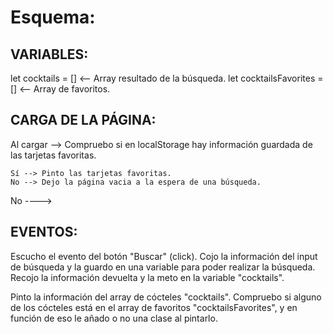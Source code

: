 # Esquema:

## VARIABLES:

let cocktails = [] <-- Array resultado de la búsqueda.
let cocktailsFavorites = [] <-- Array de favoritos.

## CARGA DE LA PÁGINA:

Al cargar --> Compruebo si en localStorage hay información guardada de las tarjetas favoritas.

    Sí --> Pinto las tarjetas favoritas.
    No --> Dejo la página vacia a la espera de una búsqueda.

No ---->

## EVENTOS:

Escucho el evento del botón "Buscar" (click).
Cojo la información del input de búsqueda y la guardo en una variable para poder realizar la búsqueda.
Recojo la información devuelta y la meto en la variable "cocktails".

Pinto la información del array de cócteles "cocktails".
Compruebo si alguno de los cócteles está en el array de favoritos "cocktailsFavorites", y en función de eso le añado o no una clase al pintarlo.

